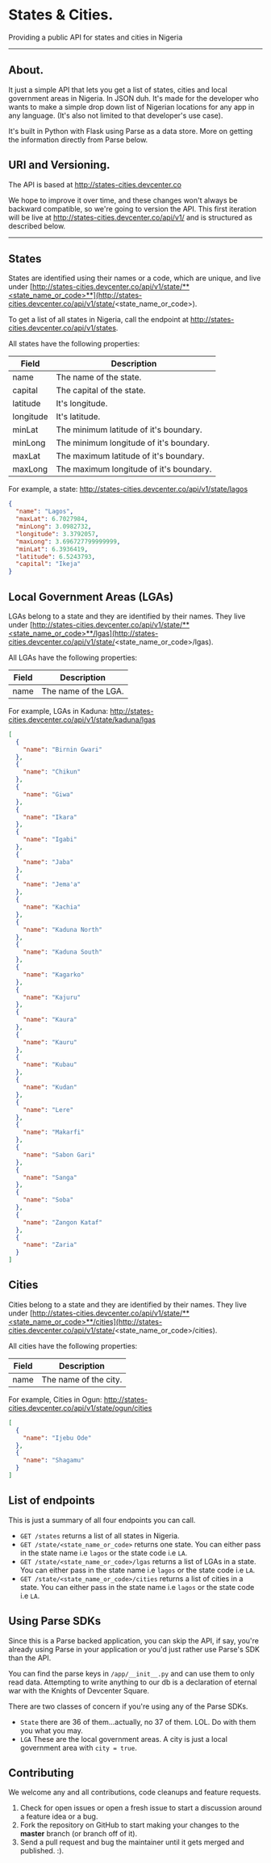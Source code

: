 States & Cities.
===================


Providing a public API for states and cities in Nigeria


----------

About.
-------------

It just a simple API that lets you get a list of states, cities and local government areas in Nigeria. In JSON duh. It's made for the developer who wants to make a simple drop down list of Nigerian locations for any app in any language. (It's also not limited to that developer's use case).

It's built in Python with Flask using Parse as a data store.
More on getting the information directly from Parse below.


URI and Versioning.
-------------

The API is based at http://states-cities.devcenter.co

We hope to improve it over time, and these changes won't always be backward compatible, so we're going to version the API. This first iteration will be live at http://states-cities.devcenter.co/api/v1/ and is structured as described below.


----------


## States

States are identified using their names or a code, which are unique, and live under [http://states-cities.devcenter.co/api/v1/state/**<state_name_or_code>**](http://states-cities.devcenter.co/api/v1/state/<state_name_or_code>).

To get a list of all states in Nigeria, call the endpoint at http://states-cities.devcenter.co/api/v1/states.

All states have the following properties:

Field | Description
------|------------
name | The name of the state.
capital | The capital of the state.
latitude | It's longitude.
longitude | It's latitude.
minLat | The minimum latitude of it's boundary.
minLong | The minimum longitude of it's boundary.
maxLat | The maximum latitude of it's boundary.
maxLong | The maximum longitude of it's boundary.



For example, a state: http://states-cities.devcenter.co/api/v1/state/lagos

```json
{
  "name": "Lagos",
  "maxLat": 6.7027984,
  "minLong": 3.0982732,
  "longitude": 3.3792057,
  "maxLong": 3.696727799999999,
  "minLat": 6.3936419,
  "latitude": 6.5243793,
  "capital": "Ikeja"
}
```



## Local Government Areas (LGAs)

LGAs belong to a state and they are identified by their names. They live under [http://states-cities.devcenter.co/api/v1/state/**<state_name_or_code>**/lgas](http://states-cities.devcenter.co/api/v1/state/<state_name_or_code>/lgas).

All LGAs have the following properties:

Field | Description
------|------------
name | The name of the LGA.

For example, LGAs in Kaduna: http://states-cities.devcenter.co/api/v1/state/kaduna/lgas

```json
[
  {
    "name": "Birnin Gwari"
  },
  {
    "name": "Chikun"
  },
  {
    "name": "Giwa"
  },
  {
    "name": "Ikara"
  },
  {
    "name": "Igabi"
  },
  {
    "name": "Jaba"
  },
  {
    "name": "Jema'a"
  },
  {
    "name": "Kachia"
  },
  {
    "name": "Kaduna North"
  },
  {
    "name": "Kaduna South"
  },
  {
    "name": "Kagarko"
  },
  {
    "name": "Kajuru"
  },
  {
    "name": "Kaura"
  },
  {
    "name": "Kauru"
  },
  {
    "name": "Kubau"
  },
  {
    "name": "Kudan"
  },
  {
    "name": "Lere"
  },
  {
    "name": "Makarfi"
  },
  {
    "name": "Sabon Gari"
  },
  {
    "name": "Sanga"
  },
  {
    "name": "Soba"
  },
  {
    "name": "Zangon Kataf"
  },
  {
    "name": "Zaria"
  }
]
```



## Cities

Cities belong to a state and they are identified by their names. They live under [http://states-cities.devcenter.co/api/v1/state/**<state_name_or_code>**/cities](http://states-cities.devcenter.co/api/v1/state/<state_name_or_code>/cities).

All cities have the following properties:

Field | Description
------|------------
name | The name of the city.

For example, Cities in Ogun: http://states-cities.devcenter.co/api/v1/state/ogun/cities

```json
[
  {
    "name": "Ijebu Ode"
  },
  {
    "name": "Shagamu"
  }
]
```


List of endpoints
-------------

This is just a summary of all four endpoints you can call.
- `GET /states` returns a list of all states in Nigeria.
- `GET /state/<state_name_or_code>` returns one state. You can either pass in the state name i.e `lagos` or the state code i.e `LA`.
- `GET /state/<state_name_or_code>/lgas` returns a list of LGAs in a state. You can either pass in the state name i.e `lagos` or the state code i.e `LA`.
- `GET /state/<state_name_or_code>/cities` returns a list of cities in a state. You can either pass in the state name i.e `lagos` or the state code i.e `LA`.


Using Parse SDKs
--------------------

Since this is a Parse backed application, you can skip the API, if say, you're already using Parse in your application or you'd just rather use Parse's SDK than the API.

You can find the parse keys in `/app/__init__.py` and can use them to only read data. Attempting to write anything to our db is a declaration of eternal war with the Knights of Devcenter Square.

There are two classes of concern if you're using any of the Parse SDKs.
- `State` there are 36 of them...actually, no 37 of them. LOL. Do with them you what you may.
- `LGA` These are the local government areas. A city is just a local government area with `city = true`.


Contributing
--------------------

We welcome any and all contributions, code cleanups and feature requests.

1. Check for open issues or open a fresh issue to start a discussion around a feature idea or a bug.
2. Fork the repository on GitHub to start making your changes to the **master** branch (or branch off of it).
3. Send a pull request and bug the maintainer until it gets merged and published. :).

